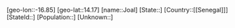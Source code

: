 ﻿---
location: [14.17,-16.85]
type: City
tags:
- geo/City


SpocWebEntityId: 31204
isDeleted: false
confidential: public

---
[geo-lon::-16.85]
[geo-lat::14.17]
[name::Joal]
[State::]
[Country::[[Senegal]]]
[StateId::]
[Population::]
[Unknown::]

